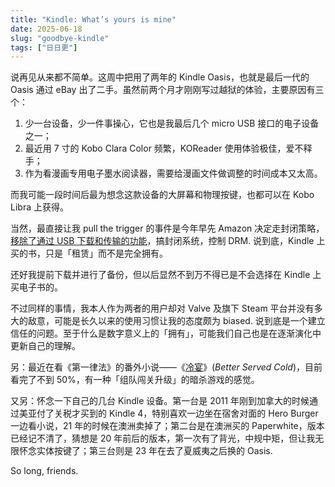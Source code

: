 ```yaml
---
title: "Kindle: What’s yours is mine"
date: 2025-06-18
slug: "goodbye-kindle"
tags: ["日日更"]
---
```


说再见从来都不简单。这周中把用了两年的 Kindle Oasis，也就是最后一代的 Oasis 通过 eBay 出了二手。虽然前两个月才刚刚写过越狱的体验，主要原因有三个：

1. 少一台设备，少一件事操心，它也是我最后几个 micro USB 接口的电子设备之一；
2. 最近用 7 寸的 Kobo Clara Color 频繁，KOReader 使用体验极佳，爱不释手；
3. 作为看漫画专用电子墨水阅读器，需要给漫画文件做调整的时间成本又太高。

而我可能一段时间后最为想念这款设备的大屏幕和物理按键，也都可以在 Kobo Libra 上获得。

当然，最直接让我 pull the trigger 的事件是今年早先 Amazon 决定走封闭策略，[移除了通过 USB 下载和传输的功能](https://www.theverge.com/news/612898/amazon-removing-kindle-book-download-transfer-usb)，搞封闭系统，控制 DRM. 说到底，Kindle 上买的书，只是「租赁」而不是完全拥有。

还好我提前下载并进行了备份，但以后显然不到万不得已是不会选择在 Kindle 上买电子书的。

不过同样的事情，我本人作为两者的用户却对 Valve 及旗下 Steam 平台并没有多大的敌意，可能是长久以来的使用习惯让我的态度颇为 biased. 说到底是一个建立信任的问题。至于什么是数字意义上的「拥有」，可能我们自己也是在逐渐演化中更新自己的理解。

另：最近在看《第一律法》的番外小说——《[冷宴](https://neodb.social/book/0ABYBI61QH0A0BMZYHLXvl)》(_Better Served Cold_)，目前看完了不到 50%，有一种「组队闯关升级」的暗杀游戏的感觉。

又另：怀念一下自己的几台 Kindle 设备。第一台是 2011 年刚到加拿大的时候通过美亚付了关税才买到的 Kindle 4，特别喜欢一边坐在宿舍对面的 Hero Burger 一边看小说，21 年的时候在澳洲卖掉了；第二台是在澳洲买的 Paperwhite，版本已经记不清了，猜想是 20 年前后的版本，第一次有了背光，中规中矩，但让我无限怀念实体按键了；第三台则是 23 年在去了夏威夷之后换的 Oasis.

So long, friends.

